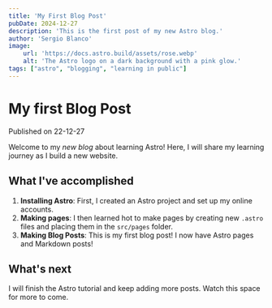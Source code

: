 ```yaml
---
title: 'My First Blog Post'
pubDate: 2024-12-27
description: 'This is the first post of my new Astro blog.'
author: 'Sergio Blanco'
image:
    url: 'https://docs.astro.build/assets/rose.webp'
    alt: 'The Astro logo on a dark background with a pink glow.'
tags: ["astro", "blogging", "learning in public"]
---
```

# My first Blog Post

Published on 22-12-27

Welcome to my _new blog_ about learning Astro! Here, I will share my learning journey as I build a new website.

## What I've accomplished

1. **Installing Astro**: First, I created an Astro project and set up my online accounts.
2. **Making pages**: I then learned hot to make pages by creating new `.astro` files and placing them in the `src/pages` folder.
3. **Making Blog Posts**: This is my first blog post! I now have Astro pages and Markdown posts!

## What's next

I will finish the Astro tutorial and keep adding more posts. Watch this space for more to come.